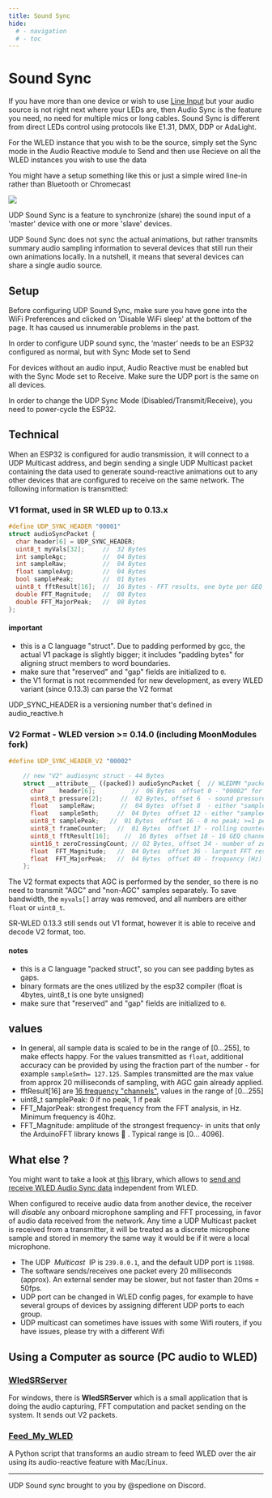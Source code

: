 ```yaml
---
title: Sound Sync
hide:
  # - navigation
  # - toc
---
```

# Sound Sync

If you have more than one device or wish to use [Line Input](Line-Input) but your audio source is not right next where your LEDs are, then Audio Sync is the feature you need, no need for multiple mics or long cables. Sound Sync is different from direct LEDs control using protocols like E1.31, DMX, DDP or AdaLight.

For the WLED instance that you wish to be the source, simply set the Sync mode in the Audio Reactive module to Send and then use Recieve on all the WLED instances you wish to use the data

You might have a setup something like this or just a simple wired line-in rather than Bluetooth or Chromecast

<img src="https://media.discordapp.net/attachments/853969074311659570/1120723508717158510/WLED_Audio_Routing_Diagram.png"/>

UDP Sound Sync is a feature to synchronize (share) the sound input of a 'master' device with one or more 'slave' devices. 

UDP Sound Sync does not sync the actual animations, but rather transmits summary audio sampling information to several devices that still run their own animations locally. In a nutshell, it means that several devices can share a single audio source.

## Setup
Before configuring UDP Sound Sync, make sure you have gone into the WiFi Preferences and clicked on 'Disable WiFi sleep' at the bottom of the page. It has caused us innumerable problems in the past.

In order to configure UDP sound sync, the ‘master’ needs to be an ESP32 configured as normal, but with Sync Mode set to Send

For devices without an audio input, Audio Reactive must be enabled but with the Sync Mode set to Receive. Make sure the UDP port is the same on all devices.

In order to change the UDP Sync Mode (Disabled/Transmit/Receive), you need to power-cycle the ESP32.

## Technical

When an ESP32 is configured for audio transmission, it will connect to a UDP Multicast address, and begin sending a single UDP Multicast packet containing the data used to generate sound-reactive animations out to any other devices that are configured to receive on the same network.  The following information is transmitted:

### V1 format, used in SR WLED up to 0.13.x
```c++
#define UDP_SYNC_HEADER "00001"
struct audioSyncPacket {
  char header[6] = UDP_SYNC_HEADER;
  uint8_t myVals[32];     //  32 Bytes
  int sampleAgc;          //  04 Bytes
  int sampleRaw;          //  04 Bytes
  float sampleAvg;        //  04 Bytes
  bool samplePeak;        //  01 Bytes
  uint8_t fftResult[16];  //  16 Bytes - FFT results, one byte per GEQ channel
  double FFT_Magnitude;   //  08 Bytes
  double FFT_MajorPeak;   //  08 Bytes
};
```
#### important
* this is a C language "struct". Due to padding performed by gcc, the actual V1 package is slightly bigger; it includes "padding bytes" for aligning struct members to word boundaries.
* make sure that "reserved" and "gap" fields are initialized to `0`.
* the V1 format is not recommended for new development, as every WLED variant (since 0.13.3) can parse the V2 format

UDP_SYNC_HEADER is a versioning number that's defined in audio_reactive.h

### V2 Format - WLED version >= 0.14.0 (including MoonModules fork)

```c++
#define UDP_SYNC_HEADER_V2 "00002"

    // new "V2" audiosync struct - 44 Bytes
    struct __attribute__ ((packed)) audioSyncPacket {  // WLEDMM "packed" ensures that there are no additional gaps
      char    header[6];          //  06 Bytes  offset 0 - "00002" for protocol version 2 ( includes \0 for c-style string termination) 
      uint8_t pressure[2];     //  02 Bytes, offset 6  - sound pressure as fixed point (8bit integer,  8bit fraction) 
      float   sampleRaw;       //  04 Bytes  offset 8  - either "sampleRaw" or "rawSampleAgc" depending on soundAgc setting
      float   sampleSmth;     //  04 Bytes  offset 12 - either "sampleAvg" or "sampleAgc" depending on soundAgc setting
      uint8_t samplePeak;   //  01 Bytes  offset 16 - 0 no peak; >=1 peak detected. In future, this will also provide peak Magnitude
      uint8_t frameCounter;   //  01 Bytes  offset 17 - rolling counter to track duplicate/out of order packets
      uint8_t fftResult[16];    //  16 Bytes  offset 18 - 16 GEQ channels, each channel has one byte (uint8_t)
      uint16_t zeroCrossingCount; // 02 Bytes, offset 34 - number of zero crossings seen in 23ms
      float  FFT_Magnitude;   //  04 Bytes  offset 36 - largest FFT result from a single run (raw value, can go up to 4096)
      float  FFT_MajorPeak;   //  04 Bytes  offset 40 - frequency (Hz) of largest FFT result
    };

```

The V2 format expects that AGC is performed by the sender, so there is no need to transmit "AGC" and "non-AGC" samples separately. To save bandwidth, the `myvals[]` array was removed, and all numbers are either `float` or `uint8_t`.

SR-WLED 0.13.3 still sends out V1 format, however it is able to receive and decode V2 format, too.

#### notes
* this is a C language "packed struct", so you can see padding bytes as gaps.
* binary formats are the ones utilized by the esp32 compiler (float is 4bytes, uint8_t is one byte unsigned)
* make sure that "reserved" and "gap" fields are initialized to `0`.

## values

* In general, all sample data is scaled to be in the range of [0...255], to make effects happy. For the values transmitted as `float`, additional accuracy can be provided by using the fraction part of the number - for example `sampleSmth= 127.125`. Samples transmitted  are the max value from approx 20 milliseconds of sampling, with AGC gain already applied.
* fftResult[16] are [16 frequency "channels"](https://github.com/MoonModules/WLED/blob/fc173b3bc00694e59b653ca230133052b5476c05/usermods/audioreactive/audio_reactive.h#L733-L760), values in the range of [0...255]
* uint8_t samplePeak: 0 if no peak, 1 if peak
* FFT_MajorPeak: strongest frequency from the FFT analysis, in Hz. Minimum frequency is 40hz.
* FFT_Magnitude: amplitude of the strongest frequency- in units that only the ArduinoFFT library knows 🤷 . Typical range is [0... 4096].


## What else ?

You might want to take a look at [this](https://github.com/netmindz/WLED-sync) library, which allows to [send and receive WLED Audio Sync data](https://github.com/netmindz/WLED-sync) independent from WLED.


When configured to receive audio data from another device, the receiver will *disable* any onboard microphone sampling and FFT processing, in favor of audio data received from the network.  Any time a UDP Multicast packet is received from a transmitter, it will be treated as a discrete microphone sample and stored in memory the same way it would be if it were a local microphone.

* The UDP &nbsp;<em>Multicast</em>&nbsp; IP is `239.0.0.1`, and the default UDP port is `11988`.
* The software sends/receives one packet every 20 milliseconds (approx). An external sender may be slower, but not faster than 20ms = 50fps.
* UDP port can be changed in WLED config pages, for example to have several groups of devices by assigning different UDP ports to each group.
* UDP multicast can sometimes have issues with some Wifi routers, if you have issues, please try with a different Wifi

## Using a Computer as source (PC audio to WLED)

### [WledSRServer](https://github.com/Victoare/SR-WLED-audio-server-win)
For windows, there is **WledSRServer** which is a small application that is doing the audio capturing, FFT computation and packet sending on the system. It sends out V2 packets.

### [Feed_My_WLED](https://github.com/chrisgott/feed_my_wled)
A Python script that transforms an audio stream to feed WLED over the air using its audio-reactive feature with Mac/Linux.


--- 
UDP Sound sync brought to you by @spedione on Discord.
